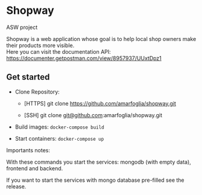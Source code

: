 # Shopway
ASW project

Shopway is a web application whose goal is to help local shop owners make their products more visible.\
Here you can visit the documentation API: https://documenter.getpostman.com/view/8957937/UUxtDpz1

## Get started
+ Clone Repository:
  - [HTTPS]
      git clone https://github.com/amarfoglia/shopway.git

  - [SSH]
      git clone git@github.com:amarfoglia/shopway.git

+ Build images:
    `docker-compose build`
  
+ Start containers:
    `docker-compose up`
    
Importants notes:

With these commands you start the services: mongodb (with empty data), frontend and backend.

If you want to start the services with mongo database pre-filled see the release.
